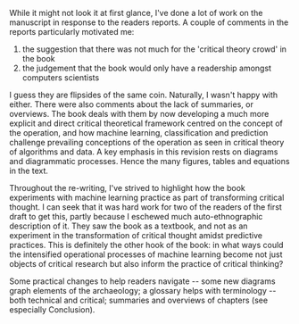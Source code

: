 
While it might not look it at first glance, I've done a lot of work on the manuscript in response to the readers reports. A couple of comments in the reports particularly motivated me: 
1. the suggestion that there was not much for the 'critical theory crowd' in the book
2. the judgement that the book would only have a readership amongst computers scientists

I guess they are flipsides of the same coin. Naturally, I wasn't happy with either. There were also comments about the lack of summaries, or overviews. 
The book deals with them by now developing a much more explicit and direct critical theoretical framework centred on the concept of the operation, and how machine learning, classification and prediction challenge prevailing conceptions of the operation as seen in critical theory of algorithms and data. A key emphasis in this revision rests on diagrams and diagrammatic processes. Hence the many figures, tables and equations in the text. 

Throughout the re-writing, I've strived to highlight how the book experiments with machine learning practice as part of transforming critical thought. I can seek that it was hard work for two of the readers of the first draft to get this, partly because I eschewed much auto-ethnographic description of it. They saw the book as a textbook, and not as an experiment in the transformation of critical thought amidst predictive practices. This is definitely the other hook of the book: in what ways could the intensified operational processes of machine learning become not just objects of critical research but also inform the practice of critical thinking?  

Some practical changes to help readers navigate -- some new diagrams graph elements of the archaeology; a glossary helps with terminology -- both technical and critical; summaries and overviews of chapters (see especially Conclusion). 
